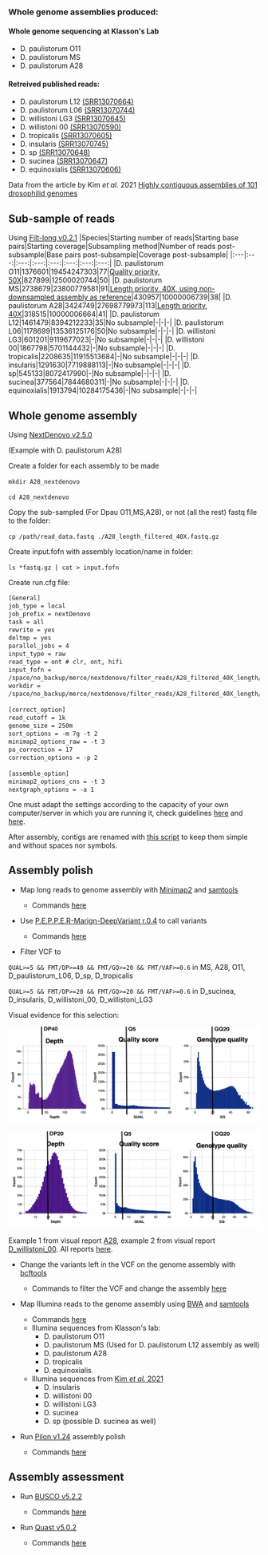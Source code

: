 ### Whole genome assemblies produced:

#### Whole genome sequencing at Klasson's Lab

* D. paulistorum O11
* D. paulistorum MS
* D. paulistorum A28

#### Retreived published reads:

* D. paulistorum L12 [(SRR13070664)](https://www.ncbi.nlm.nih.gov/sra/SRX9518195)
* D. paulistorum L06 [(SRR13070744)](https://www.ncbi.nlm.nih.gov/sra/SRX9518114)
* D. willistoni LG3 [(SRR13070645)](https://www.ncbi.nlm.nih.gov/sra/SRX9518214)
* D. willistoni 00 [(SRR13070590)](https://www.ncbi.nlm.nih.gov/sra/SRX9518268)
* D. tropicalis [(SRR13070605)](https://www.ncbi.nlm.nih.gov/sra/SRX9518253)
* D. insularis [(SRR13070745)](https://www.ncbi.nlm.nih.gov/sra/SRX9518113)
* D. sp [(SRR13070648)](https://www.ncbi.nlm.nih.gov/sra/SRX9518211)
* D. sucinea [(SRR13070647)](https://www.ncbi.nlm.nih.gov/sra/SRX9518212)
* D. equinoxialis [(SRR13070606)](https://www.ncbi.nlm.nih.gov/sra/SRX9518252)

Data from the article by Kim *et al.* 2021 [Highly contiguous assemblies of 101 drosophilid genomes](https://elifesciences.org/articles/66405)

## Sub-sample of reads
Using [Filt-long v0.2.1](https://github.com/rrwick/Filtlong)
|Species|Starting number of reads|Starting base pairs|Starting coverage|Subsampling method|Number of reads post-subsample|Base pairs post-subsample|Coverage post-subsample|
|:---|:---:|:---:|:---:|:---:|:---:|:---:|:---:|
|D. paulistorum O11|1376601|19454247303|77|[Quality priority, 50X](https://github.com/mmontonerin/Drosophila_wolbachia_infection_related_genes/blob/main/00_Assembly/00_D_paulistorum_O11_subsample.sh)|827899|12500020744|50|
|D. paulistorum MS|2738679|23800779581|91|[Length priority, 40X, using non-downsampled assembly as reference](https://github.com/mmontonerin/Drosophila_wolbachia_infection_related_genes/blob/main/00_Assembly/00_D_paulistorum_MS_subsample.sh)|430957|10000006739|38|
|D. paulistorum A28|3424749|27698779973|113|[Length priority, 40X](https://github.com/mmontonerin/Drosophila_wolbachia_infection_related_genes/blob/main/00_Assembly/00_D_paulistorum_A28_subsample.sh)|318515|10000006664|41|
|D. paulistorum L12|1461479|8394212233|35|No subsample|-|-|-|
|D. paulistorum L06|1178699|13536125176|50|No subsample|-|-|-|
|D. willistoni LG3|601201|9119677023|-|No subsample|-|-|-|
|D. willistoni 00|1867798|5701144432|-|No subsample|-|-|-|
|D. tropicalis|2208635|11915513684|-|No subsample|-|-|-|
|D. insularis|1291630|7719888113|-|No subsample|-|-|-|
|D. sp|545133|8072417990|-|No subsample|-|-|-|
|D. sucinea|377564|7844680311|-|No subsample|-|-|-|
|D. equinoxialis|1913794|10284175436|-|No subsample|-|-|-|


## Whole genome assembly
Using [NextDenovo v2.5.0](https://github.com/Nextomics/NextDenovo/releases/tag/v2.5.0)

(Example with D. paulistorum A28)

Create a folder for each assembly to be made

`mkdir A28_nextdenovo`

`cd A28_nextdenovo`

Copy the sub-sampled (For Dpau O11,MS,A28), or not (all the rest) fastq file to the folder:

`cp /path/read_data.fastq ./A28_length_filtered_40X.fastq.gz`

Create input.fofn with assembly location/name in folder:

`ls *fastq.gz | cat > input.fofn`

Create run.cfg file:
```
[General]
job_type = local
job_prefix = nextDenovo
task = all
rewrite = yes
deltmp = yes
parallel_jobs = 4
input_type = raw
read_type = ont # clr, ont, hifi
input_fofn = /space/no_backup/merce/nextdenovo/filter_reads/A28_filtered_40X_length/input.fofn
workdir = /space/no_backup/merce/nextdenovo/filter_reads/A28_filtered_40X_length/A28_nextdenovo_filter_40X_length

[correct_option]
read_cutoff = 1k
genome_size = 250m
sort_options = -m 7g -t 2
minimap2_options_raw = -t 3
pa_correction = 17
correction_options = -p 2

[assemble_option]
minimap2_options_cns = -t 3
nextgraph_options = -a 1
```

One must adapt the settings according to the capacity of your own computer/server in which you are running it, check guidelines [here](https://nextdenovo.readthedocs.io/en/latest/OPTION.html) and [here](https://nextdenovo.readthedocs.io/en/latest/FAQ.html#how-to-optimize-parallel-computing-parameters).

After assembly, contigs are renamed with [this script](https://github.com/mmontonerin/Drosophila_wolbachia_infection_related_genes/blob/main/00_Assembly/fasta_rename_nextdenovo.pl) to keep them simple and without spaces nor symbols.


## Assembly polish

* Map long reads to genome assembly with [Minimap2](https://github.com/lh3/minimap2) and [samtools](https://github.com/samtools/samtools)
	* Commands [here](https://github.com/mmontonerin/Drosophila_wolbachia_infection_related_genes/blob/main/00_Assembly/01_0_map_long_reads_assembly_polish.sh)

* Use [P.E.P.P.E.R-Marign-DeepVariant r.0.4](https://github.com/kishwarshafin/pepper/releases/tag/r0.4) to call variants
	* Commands [here](https://github.com/mmontonerin/Drosophila_wolbachia_infection_related_genes/blob/main/00_Assembly/01_1_Pepper_assembly_polish.sh)

* Filter VCF to

`QUAL>=5 && FMT/DP>=40 && FMT/GQ>=20 && FMT/VAF>=0.6` in MS, A28, O11, D_paulistorum_L06, D_sp, D_tropicalis

`QUAL>=5 && FMT/DP>=20 && FMT/GQ>=20 && FMT/VAF>=0.6` in D_sucinea, D_insularis, D_willistoni_00, D_willistoni_LG3

Visual evidence for this selection:

![DP40 visual report](https://github.com/mmontonerin/ComparativeGenomics_Dpaulistorum/blob/main/00_Assembly/PEPPER_visual_report/DP40.png)

![DP20 visual report](https://github.com/mmontonerin/ComparativeGenomics_Dpaulistorum/blob/main/00_Assembly/PEPPER_visual_report/DP20.png)

Example 1 from visual report [A28](https://github.com/mmontonerin/ComparativeGenomics_Dpaulistorum/blob/main/00_Assembly/PEPPER_visual_report/A28.visual_report.html), example 2 from visual report [D_willistoni_00](https://github.com/mmontonerin/ComparativeGenomics_Dpaulistorum/blob/main/00_Assembly/PEPPER_visual_report/D_willistoni_00.visual_report.html). All reports [here](https://github.com/mmontonerin/ComparativeGenomics_Dpaulistorum/blob/main/00_Assembly/PEPPER_visual_report).

* Change the variants left in the VCF on the genome assembly with [bcftools](https://github.com/samtools/bcftools)
	* Commands to filter the VCF and change the assembly [here](https://github.com/mmontonerin/Drosophila_wolbachia_infection_related_genes/blob/main/00_Assembly/01_2_filterVCF_post-PEPPER_assembly_polish.sh)

* Map Illumina reads to the genome assembly using [BWA](https://github.com/lh3/bwa) and [samtools](https://github.com/samtools/samtools)
	* Commands [here](https://github.com/mmontonerin/Drosophila_wolbachia_infection_related_genes/blob/main/00_Assembly/01_3_pilon_assembly_polish.sh)
	* Illumina sequences from Klasson's lab:
		* D. paulistorum O11
		* D. paulistorum MS (Used for D. paulistorum L12 assembly as well)
		* D. paulistorum A28
		* D. tropicalis
		* D. equinoxialis
	* Illumina sequences from [Kim *et al.* 2021](https://elifesciences.org/articles/66405)
		* D. insularis
		* D. willistoni 00
		* D. willistoni LG3
		* D. sucinea
		* D. sp (possible D. sucinea as well)

* Run [Pilon v1.24](https://github.com/broadinstitute/pilon) assembly polish
	* Commands [here](https://github.com/mmontonerin/Drosophila_wolbachia_infection_related_genes/blob/main/00_Assembly/01_3_pilon_assembly_polish.sh)


## Assembly assessment

* Run [BUSCO v5.2.2](https://gitlab.com/ezlab/busco/-/releases/5.2.2)
	* Commands [here](https://github.com/mmontonerin/Drosophila_wolbachia_infection_related_genes/blob/main/00_Assembly/02_BUSCO_assembly_evaluation.sh)

* Run [Quast v5.0.2](http://bioinf.spbau.ru/quast)
	* Commands [here](https://github.com/mmontonerin/Drosophila_wolbachia_infection_related_genes/blob/main/00_Assembly/02_QUAST_assembly_evaluation.sh)
